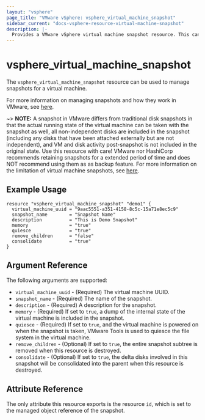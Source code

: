 ```yaml
---
layout: "vsphere"
page_title: "VMware vSphere: vsphere_virtual_machine_snapshot"
sidebar_current: "docs-vsphere-resource-virtual-machine-snapshot"
description: |-
  Provides a VMware vSphere virtual machine snapshot resource. This can be used to create and delete virtual machine snapshots.
---
```


# vsphere\_virtual\_machine\_snapshot

The `vsphere_virtual_machine_snapshot` resource can be used to manage snapshots
for a virtual machine.

For more information on managing snapshots and how they work in VMware, see
[here][ext-vm-snapshot-management].

[ext-vm-snapshot-management]: https://docs.vmware.com/en/VMware-vSphere/6.5/com.vmware.vsphere.vm_admin.doc/GUID-CA948C69-7F58-4519-AEB1-739545EA94E5.html

~> **NOTE:** A snapshot in VMware differs from traditional disk snapshots in
that the actual running state of the virtual machine can be taken with the
snapshot as well, all non-independent disks are included in the snapshot
(including any disks that have been attached externally but are not
independent), and VM and disk activity post-snapshot is not included in the
original state. Use this resource with care! VMware nor HashiCorp recommends
retaining snapshots for a extended period of time and does NOT recommend using
them as as backup feature. For more information on the limitation of virtual
machine snapshots, see [here][ext-vm-snap-limitations].

[ext-vm-snap-limitations]: https://docs.vmware.com/en/VMware-vSphere/6.5/com.vmware.vsphere.vm_admin.doc/GUID-53F65726-A23B-4CF0-A7D5-48E584B88613.html

## Example Usage

```hcl
resource "vsphere_virtual_machine_snapshot" "demo1" {
  virtual_machine_uuid = "9aac5551-a351-4158-8c5c-15a71e8ec5c9"
  snapshot_name        = "Snapshot Name"
  description          = "This is Demo Snapshot"
  memory               = "true"
  quiesce              = "true"
  remove_children      = "false"
  consolidate          = "true"
}
```

## Argument Reference

The following arguments are supported:

* `virtual_machine_uuid` - (Required) The virtual machine UUID.
* `snapshot_name` - (Required) The name of the snapshot.
* `description` - (Required) A description for the snapshot.
* `memory` - (Required) If set to `true`, a dump of the internal state of the
  virtual machine is included in the snapshot.
* `quiesce` - (Required) If set to `true`, and the virtual machine is powered
  on when the snapshot is taken, VMware Tools is used to quiesce the file
  system in the virtual machine.
* `remove_children` - (Optional) If set to `true`, the entire snapshot subtree
  is removed when this resource is destroyed.
* `consolidate` - (Optional) If set to `true`, the delta disks involved in this
  snapshot will be consolidated into the parent when this resource is
  destroyed.

## Attribute Reference

The only attribute this resource exports is the resource `id`, which is set to
the managed object reference of the snapshot.
